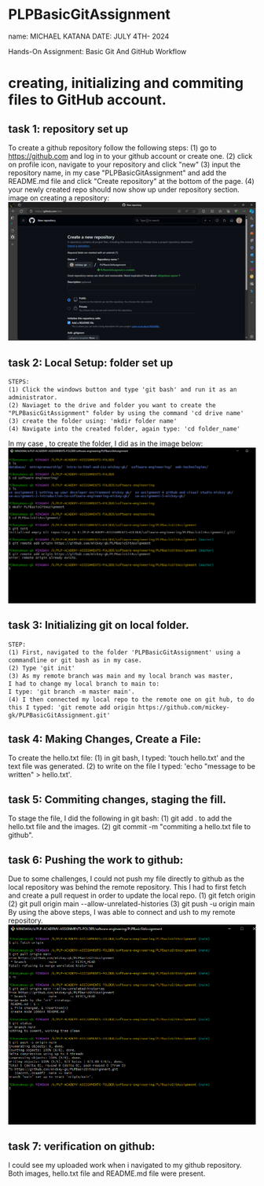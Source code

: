 # PLPBasicGitAssignment
name: MICHAEL KATANA
DATE: JULY 4TH- 2024

Hands-On Assignment: Basic Git And GitHub Workflow
# creating, initializing and commiting files to GitHub account.
## task 1: repository set up
To create a github repository follow the following steps:
    (1) go to https://github.com and log in to your github account or create one.
    (2) click on profile icon, navigate to your repository and click "new"
    (3) input the repository name, in my case "PLPBasicGitAssignment" and add the README.md file and click "Create repository" at the bottom of the page.
    (4) your newly created repo should now show up under repository section.
image on creating a repository:
![creating a repo](<repo_image_1.png>)

## task 2: Local Setup: folder set up
    STEPS:
    (1) Click the windows button and type 'git bash' and run it as an administrator.
    (2) Naviaget to the drive and folder you want to create the "PLPBasicGitAssignment" folder by using the command 'cd drive name'
    (3) create the folder using: 'mkdir folder name'
    (4) Navigate into the created folder, again type: 'cd folder_name'
In my case , to create the folder, I did as in the image below:
![create a local folder](<folder_creation_1.png>)

## task 3: Initializing git on local folder.
    STEP:
    (1) First, navigated to the folder 'PLPBasicGitAssignment' using a commandline or git bash as in my case.
    (2) Type 'git init'
    (3) As my remote branch was main and my local branch was master,
    I had to change my local branch to main to:
    I type: 'git branch -m master main'.
    (4) I then connected my local repo to the remote one on git hub, to do this I typed: 'git remote add origin https://github.com/mickey-gk/PLPBasicGitAssignment.git'

## task 4: Making Changes, Create a File: 
To create the hello.txt file:
    (1) in git bash, I typed: 'touch hello.txt' and the text file was generated.
    (2) to write on the file I typed: 'echo "message to be written" > hello.txt'.

## task 5: Commiting changes, staging the fill.
To stage the file, I did the following in git bash:
    (1) git add . to add the hello.txt file and the images.
    (2) git commit -m "commiting a hello.txt file to github".

## task 6: Pushing the work to github:
Due to some challenges, I could not push my file directly to github as the local repository was behind the remote repository. This I had to first fetch and create a pull request in order to update the local repo.
    (1) git fetch origin
    (2) git pull origin main --allow-unrelated-histories
    (3) git push -u origin main
By using the above steps, I was able to connect and ush to my remote repository.
![image of pushing to repo](<pushing_to_github.png>)

## task 7: verification on github:
I could see my uploaded work when i navigated to my github repository.
Both images, hello.txt file and README.md file were present.